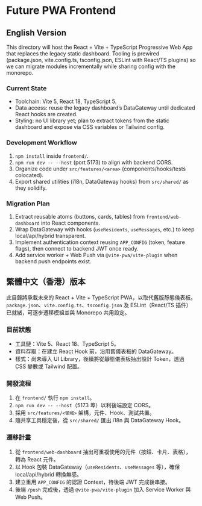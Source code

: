 # Future PWA Frontend

## English Version
This directory will host the React + Vite + TypeScript Progressive Web App that replaces the legacy static dashboard. Tooling is prewired (package.json, vite.config.ts, tsconfig.json, ESLint with React/TS plugins) so we can migrate modules incrementally while sharing config with the monorepo.

### Current State
- Toolchain: Vite 5, React 18, TypeScript 5.
- Data access: reuse the legacy dashboard’s DataGateway until dedicated React hooks are created.
- Styling: no UI library yet; plan to extract tokens from the static dashboard and expose via CSS variables or Tailwind config.

### Development Workflow
1. `npm install` inside `frontend/`.
2. `npm run dev -- --host` (port 5173) to align with backend CORS.
3. Organize code under `src/features/<area>` (components/hooks/tests colocated).
4. Export shared utilities (i18n, DataGateway hooks) from `src/shared/` as they solidify.

### Migration Plan
1. Extract reusable atoms (buttons, cards, tables) from `frontend/web-dashboard` into React components.
2. Wrap DataGateway with hooks (`useResidents`, `useMessages`, etc.) to keep local/api/hybrid transparent.
3. Implement authentication context reusing `APP_CONFIG` (token, feature flags), then connect to backend JWT once ready.
4. Add service worker + Web Push via `@vite-pwa/vite-plugin` when backend push endpoints exist.

## 繁體中文（香港）版本
此目錄將承載未來的 React + Vite + TypeScript PWA，以取代舊版靜態儀表板。`package.json`、`vite.config.ts`、`tsconfig.json` 及 ESLint（React/TS 插件）已就緒，可逐步遷移模組並與 Monorepo 共用設定。

### 目前狀態
- 工具鏈：Vite 5、React 18、TypeScript 5。
- 資料存取：在建立 React Hook 前，沿用舊儀表板的 DataGateway。
- 樣式：尚未導入 UI Library，後續將從靜態儀表板抽出設計 Token，透過 CSS 變數或 Tailwind 配置。

### 開發流程
1. 在 `frontend/` 執行 `npm install`。
2. `npm run dev -- --host`（5173 埠）以利後端設定 CORS。
3. 採用 `src/features/<領域>` 架構，元件、Hook、測試共置。
4. 隨共享工具穩定後，從 `src/shared/` 匯出 i18n 與 DataGateway Hook。

### 遷移計畫
1. 從 `frontend/web-dashboard` 抽出可重複使用的元件（按鈕、卡片、表格），轉為 React 元件。
2. 以 Hook 包裝 DataGateway（`useResidents`、`useMessages` 等），確保 local/api/hybrid 轉換無感。
3. 建立重用 `APP_CONFIG` 的認證 Context，待後端 JWT 完成後串接。
4. 後端 `/push` 完成後，透過 `@vite-pwa/vite-plugin` 加入 Service Worker 與 Web Push。
